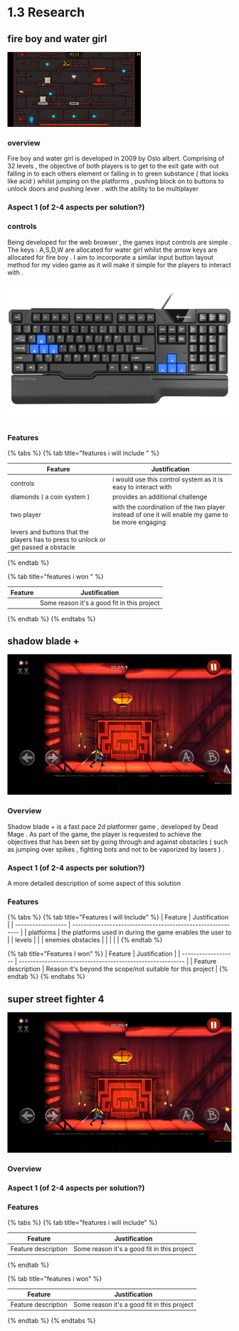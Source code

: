 # 1.3 Research

## fire boy and water girl&#x20;

![this image is a accurate depiction  of the video game am taking inspiration from ](<../.gitbook/assets/image (1) (1).png>)

### overview&#x20;

Fire boy and water girl is developed in 2009 by Oslo albert. Comprising of 32 levels , the objective of both players is to get to the exit gate with out falling in to each others  element or falling in to green substance ( that looks like acid ) whilst jumping on the platforms , pushing block on to buttons to unlock doors and pushing lever . with the ability to be multiplayer &#x20;



### Aspect 1 (of 2-4 aspects per solution?)

### controls&#x20;

Being developed for the web browser , the games input controls are simple . The keys : A,S,D,W are allocated for water girl whilst the arrow keys are allocated for fire boy . I aim to incorporate a similar input button layout method for my video game as it will make it simple for the players to interact with .&#x20;

![this is the key board layout for fire boy and water girl](../.gitbook/assets/fireboy.png)

### Features&#x20;

{% tabs %}
{% tab title="features i will include " %}


| Feature                                                                              | Justification                                                                                      |
| ------------------------------------------------------------------------------------ | -------------------------------------------------------------------------------------------------- |
| controls                                                                             | i would use this control system  as it is easy to interact with                                    |
| diamonds ( a coin system )                                                           | provides an additional challenge                                                                   |
| two player                                                                           | with the coordination of the two player instead of one it will enable my game to be more engaging  |
| levers and buttons that the players has to press to unlock or get passed a obstacle  |                                                                                                    |
{% endtab %}

{% tab title="features i won " %}


| Feature | Justification                               |
| ------- | ------------------------------------------- |
|         | Some reason it's a good fit in this project |
{% endtab %}
{% endtabs %}



## shadow blade +&#x20;

![](<../.gitbook/assets/image (4) (1).png>)

### Overview

Shadow blade + is a fast pace 2d platformer game , developed by Dead Mage . As part of the game, the player is requested to achieve the objectives that has been set by going through and against obstacles ( such as jumping over spikes , fighting bots and not to be vaporized by lasers ) .&#x20;

### Aspect 1 (of 2-4 aspects per solution?)

A more detailed description of some aspect of this solution

### Features

{% tabs %}
{% tab title="Features I will Include" %}
| Feature            | Justification                                               |
| ------------------ | ----------------------------------------------------------- |
| platforms          |  the platforms used in during the game enables the user to  |
|  levels            |                                                             |
| enemies obstacles  |                                                             |
|                    |                                                             |
{% endtab %}

{% tab title="Features I won" %}
| Feature             | Justification                                              |
| ------------------- | ---------------------------------------------------------- |
| Feature description | Reason it's beyond the scope/not suitable for this project |
{% endtab %}
{% endtabs %}

## super street fighter 4 &#x20;

![](<../.gitbook/assets/image (4).png>)

### Overview



### Aspect 1 (of 2-4 aspects per solution?)



### Features&#x20;

{% tabs %}
{% tab title="features i will include" %}


| Feature             | Justification                               |
| ------------------- | ------------------------------------------- |
| Feature description | Some reason it's a good fit in this project |
{% endtab %}

{% tab title="features i won" %}


| Feature             | Justification                               |
| ------------------- | ------------------------------------------- |
| Feature description | Some reason it's a good fit in this project |
{% endtab %}
{% endtabs %}
